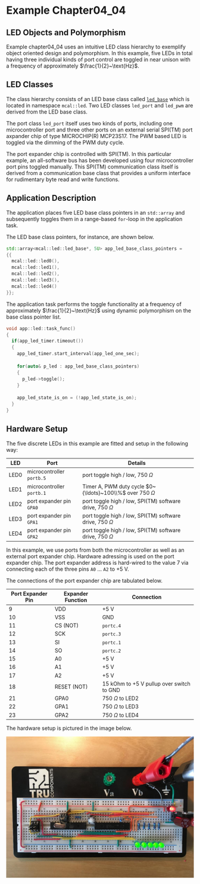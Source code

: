 ﻿# Example Chapter04_04
## LED Objects and Polymorphism

Example chapter04_04 uses an intuitive LED class hierarchy
to exemplify object oriented design and polymorphism.
In this example, five LEDs in total having three individual kinds
of port control are toggled in near unison with a frequency
of approximately $\frac{1}{2}~\text{Hz}$.

## LED Classes

The class hierarchy consists of an LED base class called
[`led_base`](https://github.com/ckormanyos/real-time-cpp/blob/26cb8f63b555e7ee6c3afc96ce53646e070aeb67/examples/chapter04_04/src/mcal_led/mcal_led_base.h#L8)
which is located in namespace `mcal::led`.
Two LED classes `led_port` and `led_pwm` are derived from the
LED base class.

The port class `led_port` itself uses two kinds of ports,
including one microcontroller port and three other ports on an external
serial SPI(TM) port axpander chip of type MICROCHIP(R) MCP23S17.
The PWM based LED is toggled via the dimming of the PWM duty cycle.

The port expander chip is controlled with SPI(TM).
In this particular example, an all-software bus has been
developed using four microcontroller port pins toggled
manually. This SPI(TM) communication class itself
is derived from a communication base class that provides
a uniform interface for rudimentary byte read and write
functions.

## Application Description

The application places five LED base class pointers in an
`std::array` and subsequently toggles them in a range-based
`for`-loop in the application task.

The LED base class pointers, for instance, are shown below.

```cpp
std::array<mcal::led::led_base*, 5U> app_led_base_class_pointers =
{{
  mcal::led::led0(),
  mcal::led::led1(),
  mcal::led::led2(),
  mcal::led::led3(),
  mcal::led::led4()
}};
```

The application task performs the toggle functionality
at a frequency of approximately $\frac{1}{2}~\text{Hz}$ using
dynamic polymorphism on the base class pointer list.

```cpp
void app::led::task_func()
{
  if(app_led_timer.timeout())
  {
    app_led_timer.start_interval(app_led_one_sec);

    for(auto& p_led : app_led_base_class_pointers)
    {
      p_led->toggle();
    }

    app_led_state_is_on = (!app_led_state_is_on);
  }
}
```

## Hardware Setup

The five discrete LEDs in this example are fitted and setup
in the following way:

| LED        | Port                        | Details                                                            |
| ---------- | --------------------------- | -------------------------------------------------------            |
| LED0       | microcontroller `portb.5`   | port toggle high / low, $750~\Omega$                               |
| LED1       | microcontroller `portb.1`   | Timer A, PWM duty cycle $0~{\ldots}~100\\%$ over $750~\Omega$      |
| LED2       | port expander pin `GPA0`    | port toggle high / low, SPI(TM) software drive, $750~\Omega$       |
| LED3       | port expander pin `GPA1`    | port toggle high / low, SPI(TM) software drive, $750~\Omega$       |
| LED4       | port expander pin `GPA2`    | port toggle high / low, SPI(TM) software drive, $750~\Omega$       |

In this example, we use ports from both the microcontroller as well
as an external port expander chip. Hardware adressing is used
on the port expander chip. The port expander address is
hard-wired to the value 7 via connecting each of the three
pins `A0` ... `A2` to $+{5}~\text{V}$.

The connections of the port expander chip are tabulated below.

| Port Expander Pin | Expander Function | Connection      |
| ------------- | ---------------- | ----------           |
|    9          | VDD              | $+{5}~\text{V}$      |
|    10         | VSS              | GND                  |
|    11         | CS (NOT)         | `portc.4`            |
|    12         | SCK              | `portc.3`            |
|    13         | SI               | `portc.1`            |
|    14         | SO               | `portc.2`            |
|    15         | A0               | $+{5}~\text{V}$      |
|    16         | A1               | $+{5}~\text{V}$      |
|    17         | A2               | $+{5}~\text{V}$      |
|    18         | RESET (NOT)      | 15 kOhm to $+{5}~\text{V}$ pullup over switch to GND |
|    21         | GPA0             | $750~\Omega$ to LED2 |
|    22         | GPA1             | $750~\Omega$ to LED3 |
|    23         | GPA2             | $750~\Omega$ to LED4 |

The hardware setup is pictured in the image below.

![](./images/board4.jpg)
